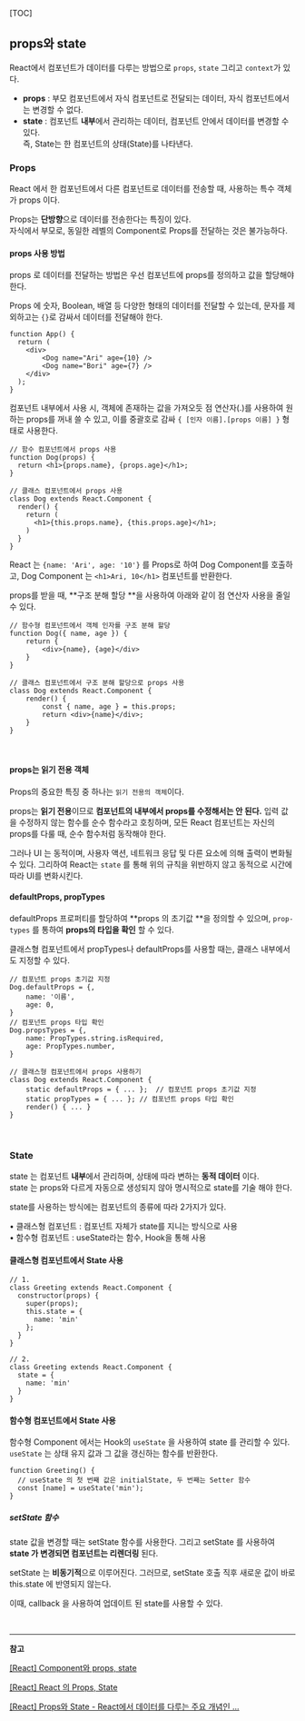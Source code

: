 [TOC]

## props와 state

React에서 컴포넌트가 데이터를 다루는 방법으로 `props`, `state` 그리고 `context`가 있다.

- **props** : 부모 컴포넌트에서 자식 컴포넌트로 전달되는 데이터, 자식 컴포넌트에서는 변경할 수 없다.
- **state** : 컴포넌트 **내부**에서 관리하는 데이터, 컴포넌트 안에서 데이터를 변경할 수 있다.   
  			 즉, State는 한 컴포넌트의 상태(State)를 나타낸다.

### Props

React 에서 한 컴포넌트에서 다른 컴포넌트로 데이터를 전송할 때, 사용하는 특수 객체가 props 이다.

Props는 **단방향**으로 데이터를 전송한다는 특징이 있다.  
자식에서 부모로, 동일한 레벨의 Component로 Props를 전달하는 것은 불가능하다.

#### props 사용 방법

props 로 데이터를 전달하는 방법은 우선 컴포넌트에 props를 정의하고 값을 할당해야 한다.

Props 에 숫자, Boolean, 배열 등 다양한 형태의 데이터를 전달할 수 있는데, 문자를 제외하고는 `{}`로 감싸서 데이터를 전달해야 한다.

```react
function App() {
  return (
    <div>
     	<Dog name="Ari" age={10} />
		<Dog name="Bori" age={7} />
    </div>
  );
}
```

컴포넌트 내부에서 사용 시, 객체에 존재하는 값을 가져오듯 점 연산자(.)를 사용하여 원하는 props를 꺼내 쓸 수 있고, 이를 중괄호로 감싸 `{ [인자 이름].[props 이름] }` 형태로 사용한다.

```react
// 함수 컴포넌트에서 props 사용
function Dog(props) {
  return <h1>{props.name}, {props.age}</h1>;
}

// 클래스 컴포넌트에서 props 사용
class Dog extends React.Component {
  render() {
    return (
      <h1>{this.props.name}, {this.props.age}</h1>;
    )
  }
}
```

React 는 `{name: 'Ari', age: '10'}` 를 Props로 하여 Dog Component를 호출하고, Dog Component 는 `<h1>Ari, 10</h1>` 컴포넌트를 반환한다.

props를 받을 때, **구조 분해 할당 **을 사용하여 아래와 같이 점 연산자 사용을 줄일 수 있다.

```react
// 함수형 컴포넌트에서 객체 인자를 구조 분해 할당
function Dog({ name, age }) {
	return {
		<div>{name}, {age}</div>
	}
}

// 클래스 컴포넌트에서 구조 분해 할당으로 props 사용
class Dog extends React.Component {
	render() {
		const { name, age } = this.props;	
		return <div>{name}</div>;
    }
}
```

<br>

#### props는 읽기 전용 객체

Props의 중요한 특징 중 하나는 `읽기 전용의 객체`이다.

props는 **읽기 전용**이므로 **컴포넌트의 내부에서 props를 수정해서는 안 된다.** 입력 값을 수정하지 않는 함수를 순수 함수라고 호칭하며, 모든 React 컴포넌트는 자신의 props를 다룰 때, 순수 함수처럼 동작해야 한다.

그러나 UI 는 동적이며, 사용자 액션, 네트워크 응답 및 다른 요소에 의해 출력이 변화될 수 있다. 그리하여 React는 `state` 를 통해 위의 규칙을 위반하지 않고 동적으로 시간에 따라 UI를 변화시킨다.

#### defaultProps, propTypes

defaultProps 프로퍼티를 할당하여 **props 의 초기값 **을 정의할 수 있으며, `prop-types` 를 통하여 **props의 타입을 확인** 할 수 있다.

클래스형 컴포넌트에서 propTypes나 defaultProps를 사용할 때는, 클래스 내부에서도 지정할 수 있다.

```react
// 컴포넌트 props 초기값 지정
Dog.defaultProps = {,
	name: '이름',
    age: 0,
}
// 컴포넌트 props 타입 확인
Dog.propsTypes = {,
	name: PropTypes.string.isRequired,
    age: PropTypes.number,
}

// 클래스형 컴포넌트에서 props 사용하기
class Dog extends React.Component {
	static defaultProps = { ... };	// 컴포넌트 props 초기값 지정
	static propTypes = { ... };	// 컴포넌트 props 타입 확인
	render() { ... }
}
```

<br>

### State

state 는 컴포넌트 **내부**에서 관리하며, 상태에 따라 변하는 **동적 데이터** 이다.  
state 는 props와 다르게 자동으로 생성되지 않아 명시적으로 state를 기술 해야 한다.

state를 사용하는 방식에는 컴포넌트의 종류에 따라 2가지가 있다. 

• 클래스형 컴포넌트 : 컴포넌트 자체가 state를 지니는 방식으로 사용   
• 함수형 컴포넌트 : useState라는 함수, Hook을 통해 사용

#### 클래스형 컴포넌트에서 State 사용

```react
// 1.
class Greeting extends React.Component {
  constructor(props) {
    super(props);
    this.state = {
      name: 'min'
    };
  }
}

// 2.
class Greeting extends React.Component {
  state = {
    name: 'min'
  }
}
```

#### 함수형 컴포넌트에서 State 사용

함수형 Component 에서는 Hook의 `useState` 을 사용하여 state 를 관리할 수 있다.   
`useState` 는 상태 유지 값과 그 값을 갱신하는 함수를 반환한다.

```react
function Greeting() {
  // useState 의 첫 번째 값은 initialState, 두 번째는 Setter 함수
  const [name] = useState('min');
}
```

##### setState 함수

state 값을 변경할 때는 setState 함수를 사용한다. 그리고 setState 를 사용하여 **state 가 변경되면 컴포넌트는 리렌더링** 된다. 

setState 는 **비동기적**으로 이루어진다. 그러므로, setState 호출 직후 새로운 값이 바로 this.state 에 반영되지 않는다. 

이때, callback 을 사용하여 업데이트 된 state를 사용할 수 있다.

<br>

---

**참고**

[[React] Component와 props, state](https://velog.io/@soyi47/React-Component-props-state)

[[React] React 의 Props, State](https://minjung-jeon.github.io/React-props-state/)

[[React] Props와 State - React에서 데이터를 다루는 주요 개념인 ...](https://deku.posstree.com/ko/react/props-state/)
